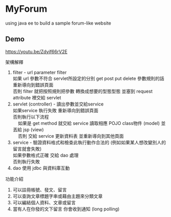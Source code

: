 # MyForum
using java ee to build a sample forum-like website

## Demo 
https://youtu.be/Zdyjf66rV2E

架構解釋

  1. filter - url parameter filter <br/>
     如果 url 參數不符合 servlet所設定的分別 get post put delete 參數規則的話 重新導向到錯誤頁面 <br/>
     否則 filter 就把按照規則把參數 轉換成想要的型態型態 並塞到 request attribute 裡交給 servlet <br/>
  2. servlet (controller) - 讀出參數並交給service <br/>
     如果service 執行失敗 重新導向到錯誤頁面 <br/>
     否則執行以下流程 <br/>
     &nbsp;&nbsp;&nbsp;&nbsp;如果是 get method 就交給 service 讀取相應 POJO class物件 (model) 並丟給 jsp (view) <br/>
     &nbsp;&nbsp;&nbsp;&nbsp;否則 交給 service 更新資料表 並重新導向到其他頁面 <br/>
  3. service - 驗證資料格式和檢查此執行動作合法的 (例如如果某人想改變別人的留言就會失敗) <br/>
     如果參數格式正確 交給 dao 處理 <br/>
     否則執行失敗 <br/>
  4. dao 使用 jdbc 與資料庫互動 <br/>

功能介紹

  1. 可以註冊帳號、發文、留言
  2. 可以查詢文章標題字串或藉由主題來分類文章
  3. 可以編結個人資料、文章或留言
  4. 當有人在你發的文下留言 你會收到通知 (long polling)
